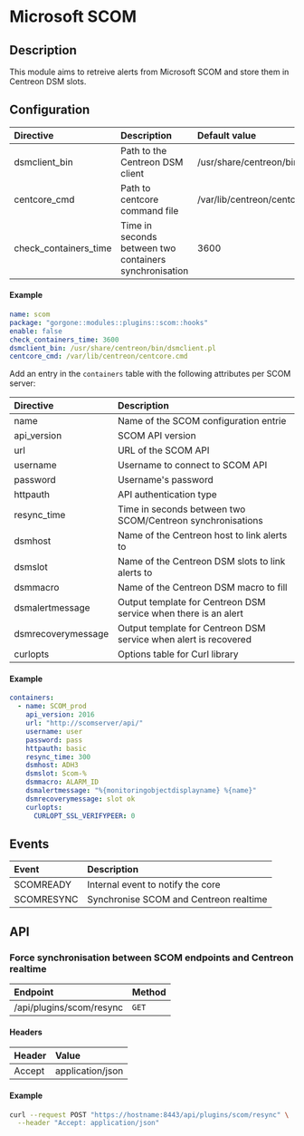 # Microsoft SCOM

## Description

This module aims to retreive alerts from Microsoft SCOM and store them in Centreon DSM slots.

## Configuration

| Directive | Description | Default value |
| :- | :- | :- |
| dsmclient_bin | Path to the Centreon DSM client | /usr/share/centreon/bin/dsmclient.pl|
| centcore_cmd | Path to centcore command file | /var/lib/centreon/centcore.cmd |
| check_containers_time | Time in seconds between two containers synchronisation | 3600 |

#### Example

```yaml
name: scom
package: "gorgone::modules::plugins::scom::hooks"
enable: false
check_containers_time: 3600
dsmclient_bin: /usr/share/centreon/bin/dsmclient.pl
centcore_cmd: /var/lib/centreon/centcore.cmd
```

Add an entry in the `containers` table with the following attributes per SCOM server:

| Directive | Description |
| :------------ | :---------- |
| name | Name of the SCOM configuration entrie |
| api_version | SCOM API version |
| url | URL of the SCOM API |
| username | Username to connect to SCOM API |
| password | Username's password |
| httpauth | API authentication type |
| resync_time | Time in seconds between two SCOM/Centreon synchronisations |
| dsmhost | Name of the Centreon host to link alerts to |
| dsmslot | Name of the Centreon DSM slots to link alerts to |
| dsmmacro | Name of the Centreon DSM macro to fill |
| dsmalertmessage | Output template for Centreon DSM service when there is an alert |
| dsmrecoverymessage | Output template for Centreon DSM service when alert is recovered |
| curlopts | Options table for Curl library |

#### Example

```yaml
containers:
  - name: SCOM_prod
    api_version: 2016
    url: "http://scomserver/api/"
    username: user
    password: pass
    httpauth: basic
    resync_time: 300
    dsmhost: ADH3
    dsmslot: Scom-%
    dsmmacro: ALARM_ID
    dsmalertmessage: "%{monitoringobjectdisplayname} %{name}"
    dsmrecoverymessage: slot ok
    curlopts:
      CURLOPT_SSL_VERIFYPEER: 0
```

## Events

| Event | Description |
| :- | :- |
| SCOMREADY | Internal event to notify the core |
| SCOMRESYNC | Synchronise SCOM and Centreon realtime |

## API

### Force synchronisation between SCOM endpoints and Centreon realtime

| Endpoint | Method |
| :- | :- |
| /api/plugins/scom/resync | `GET` |

#### Headers

| Header | Value |
| :- | :- |
| Accept | application/json |

#### Example

```bash
curl --request POST "https://hostname:8443/api/plugins/scom/resync" \
  --header "Accept: application/json"
```
